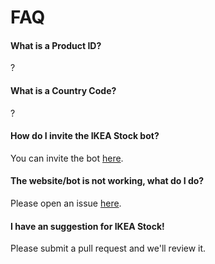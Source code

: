 # FAQ

#### **What is a Product ID?**
?
#### **What is a Country Code?**
?
#### **How do I invite the IKEA Stock bot?**
You can invite the bot [here](https://ikea-stock-jade.vercel.app/discordBot/invite).
#### **The website/bot is not working, what do I do?**
Please open an issue [here](https://github.com/IKEAStock/website/issues).
#### **I have an suggestion for IKEA Stock!**
Please submit a pull request and we'll review it.
